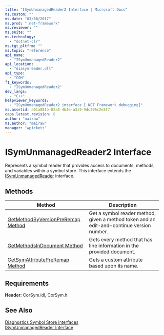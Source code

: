 ```yaml
---
title: "ISymUnmanagedReader2 Interface | Microsoft Docs"
ms.custom: ""
ms.date: "03/30/2017"
ms.prod: ".net-framework"
ms.reviewer: ""
ms.suite: ""
ms.technology: 
  - "dotnet-clr"
ms.tgt_pltfrm: ""
ms.topic: "reference"
api_name: 
  - "ISymUnmanagedReader2"
api_location: 
  - "diasymreader.dll"
api_type: 
  - "COM"
f1_keywords: 
  - "ISymUnmanagedReader2"
dev_langs: 
  - "C++"
helpviewer_keywords: 
  - "ISymUnmanagedReader2 interface [.NET Framework debugging]"
ms.assetid: a01a881b-82a3-4b3e-a3a9-9dc305c2e5f7
caps.latest.revision: 8
author: "mairaw"
ms.author: "mairaw"
manager: "wpickett"
---
```

# ISymUnmanagedReader2 Interface
Represents a symbol reader that provides access to documents, methods, and variables within a symbol store. This interface extends the [ISymUnmanagedReader](../../../../docs/framework/unmanaged-api/diagnostics/isymunmanagedreader-interface.md) interface.  
  
## Methods  
  
|Method|Description|  
|------------|-----------------|  
|[GetMethodByVersionPreRemap Method](../../../../docs/framework/unmanaged-api/diagnostics/isymunmanagedreader2-getmethodbyversionpreremap-method.md)|Get a symbol reader method, given a method token and an edit-and-continue version number.|  
|[GetMethodsInDocument Method](../../../../docs/framework/unmanaged-api/diagnostics/isymunmanagedreader2-getmethodsindocument-method.md)|Gets every method that has line information in the provided document.|  
|[GetSymAttributePreRemap Method](../../../../docs/framework/unmanaged-api/diagnostics/isymunmanagedreader2-getsymattributepreremap-method.md)|Gets a custom attribute based upon its name.|  
  
## Requirements  
 **Header:** CorSym.idl, CorSym.h  
  
## See Also  
 [Diagnostics Symbol Store Interfaces](../../../../docs/framework/unmanaged-api/diagnostics/diagnostics-symbol-store-interfaces.md)   
 [ISymUnmanagedReader Interface](../../../../docs/framework/unmanaged-api/diagnostics/isymunmanagedreader-interface.md)